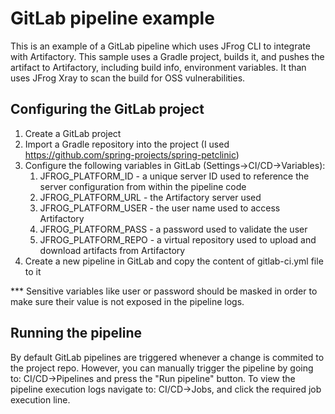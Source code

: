# GitLab pipeline example
This is an example of a GitLab pipeline which uses JFrog CLI to integrate with Artifactory.
This sample uses a Gradle project, builds it, and pushes the artifact to Artifactory, including build info, environment variables.
It than uses JFrog Xray to scan the build for OSS vulnerabilities.

## Configuring the GitLab project
1. Create a GitLab project
2. Import a Gradle repository into the project (I used https://github.com/spring-projects/spring-petclinic)
3. Configure the following variables in GitLab (Settings->CI/CD->Variables):
   1. JFROG_PLATFORM_ID - a unique server ID used to reference the server configuration from within the pipeline code
   2. JFROG_PLATFORM_URL - the Artifactory server used
   3. JFROG_PLATFORM_USER - the user name used to access Artifactory
   4. JFROG_PLATFORM_PASS - a password used to validate the user
   5. JFROG_PLATFORM_REPO - a virtual repository used to upload and download artifacts from Artifactory
4. Create a new pipeline in GitLab and copy the content of gitlab-ci.yml file to it

*** Sensitive variables like user or password should be masked in order to make sure their value is not exposed in the pipeline logs.

## Running the pipeline
By default GitLab pipelines are triggered whenever a change is commited to the project repo.
However, you can manually trigger the pipeline by going to: CI/CD->Pipelines and press the "Run pipeline" button.
To view the pipeline execution logs navigate to: CI/CD->Jobs, and click the required job execution line.

